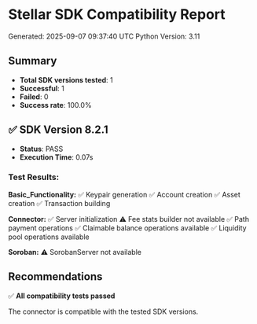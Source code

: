 # Stellar SDK Compatibility Report
Generated: 2025-09-07 09:37:40 UTC
Python Version: 3.11

## Summary

- **Total SDK versions tested**: 1
- **Successful**: 1
- **Failed**: 0
- **Success rate**: 100.0%

## ✅ SDK Version 8.2.1
- **Status**: PASS
- **Execution Time**: 0.07s

### Test Results:

**Basic_Functionality:**
  ✅ Keypair generation
  ✅ Account creation
  ✅ Asset creation
  ✅ Transaction building

**Connector:**
  ✅ Server initialization
  ⚠️  Fee stats builder not available
  ✅ Path payment operations
  ✅ Claimable balance operations available
  ✅ Liquidity pool operations available

**Soroban:**
  ⚠️  SorobanServer not available

## Recommendations

✅ **All compatibility tests passed**

The connector is compatible with the tested SDK versions.
